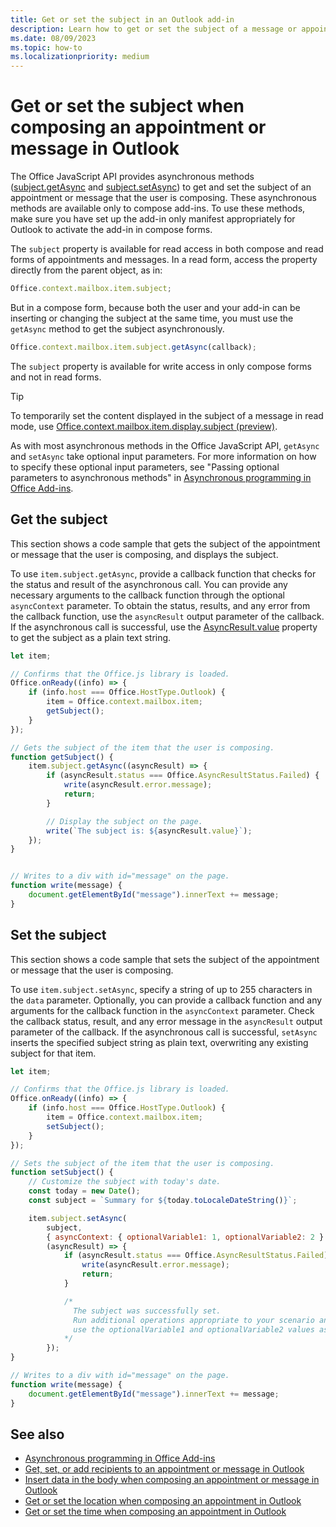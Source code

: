 ```yaml
---
title: Get or set the subject in an Outlook add-in
description: Learn how to get or set the subject of a message or appointment in an Outlook add-in.
ms.date: 08/09/2023
ms.topic: how-to
ms.localizationpriority: medium
---
```


# Get or set the subject when composing an appointment or message in Outlook

The Office JavaScript API provides asynchronous methods ([subject.getAsync](/javascript/api/outlook/office.subject#outlook-office-subject-getasync-member(1)) and [subject.setAsync](/javascript/api/outlook/office.subject#outlook-office-subject-setasync-member(1))) to get and set the subject of an appointment or message that the user is composing. These asynchronous methods are available only to compose add-ins. To use these methods, make sure you have set up the add-in only manifest appropriately for Outlook to activate the add-in in compose forms.

The `subject` property is available for read access in both compose and read forms of appointments and messages. In a read form, access the property directly from the parent object, as in:

```js
Office.context.mailbox.item.subject;
```

But in a compose form, because both the user and your add-in can be inserting or changing the subject at the same time, you must use the `getAsync` method to get the subject asynchronously.

```js
Office.context.mailbox.item.subject.getAsync(callback);
```

The `subject` property is available for write access in only compose forms and not in read forms.

> [!TIP]
> To temporarily set the content displayed in the subject of a message in read mode, use [Office.context.mailbox.item.display.subject (preview)](/javascript/api/outlook/office.display?view=outlook-js-preview&preserve-view=true#outlook-office-display-subject-member).

As with most asynchronous methods in the Office JavaScript API, `getAsync` and `setAsync` take optional input parameters. For more information on how to specify these optional input parameters, see "Passing optional parameters to asynchronous methods" in [Asynchronous programming in Office Add-ins](../develop/asynchronous-programming-in-office-add-ins.md).

## Get the subject

This section shows a code sample that gets the subject of the appointment or message that the user is composing, and displays the subject.

To use `item.subject.getAsync`, provide a callback function that checks for the status and result of the asynchronous call. You can provide any necessary arguments to the callback function through the optional `asyncContext` parameter. To obtain the status, results, and any error from the callback function, use the `asyncResult` output parameter of the callback. If the asynchronous call is successful, use the [AsyncResult.value](/javascript/api/office/office.asyncresult#office-office-asyncresult-value-member) property to get the subject as a plain text string.

```js
let item;

// Confirms that the Office.js library is loaded.
Office.onReady((info) => {
    if (info.host === Office.HostType.Outlook) {
        item = Office.context.mailbox.item;
        getSubject();
    }
});

// Gets the subject of the item that the user is composing.
function getSubject() {
    item.subject.getAsync((asyncResult) => {
        if (asyncResult.status === Office.AsyncResultStatus.Failed) {
            write(asyncResult.error.message);
            return;
        }

        // Display the subject on the page.
        write(`The subject is: ${asyncResult.value}`);
    });
}


// Writes to a div with id="message" on the page.
function write(message) {
    document.getElementById("message").innerText += message; 
}
```

## Set the subject

This section shows a code sample that sets the subject of the appointment or message that the user is composing.

To use `item.subject.setAsync`, specify a string of up to 255 characters in the `data` parameter. Optionally, you can provide a callback function and any arguments for the callback function in the `asyncContext` parameter. Check the callback status, result, and any error message in the `asyncResult` output parameter of the callback. If the asynchronous call is successful, `setAsync` inserts the specified subject string as plain text, overwriting any existing subject for that item.

```js
let item;

// Confirms that the Office.js library is loaded.
Office.onReady((info) => {
    if (info.host === Office.HostType.Outlook) {
        item = Office.context.mailbox.item;
        setSubject();
    }
});

// Sets the subject of the item that the user is composing.
function setSubject() {
    // Customize the subject with today's date.
    const today = new Date();
    const subject = `Summary for ${today.toLocaleDateString()}`;

    item.subject.setAsync(
        subject,
        { asyncContext: { optionalVariable1: 1, optionalVariable2: 2 } },
        (asyncResult) => {
            if (asyncResult.status === Office.AsyncResultStatus.Failed) {
                write(asyncResult.error.message);
                return;
            }

            /*
              The subject was successfully set.
              Run additional operations appropriate to your scenario and
              use the optionalVariable1 and optionalVariable2 values as needed.
            */
        });
}

// Writes to a div with id="message" on the page.
function write(message) {
    document.getElementById("message").innerText += message; 
}
```

## See also

- [Asynchronous programming in Office Add-ins](../develop/asynchronous-programming-in-office-add-ins.md)
- [Get, set, or add recipients to an appointment or message in Outlook](get-set-or-add-recipients.md)  
- [Insert data in the body when composing an appointment or message in Outlook](insert-data-in-the-body.md)
- [Get or set the location when composing an appointment in Outlook](get-or-set-the-location-of-an-appointment.md)
- [Get or set the time when composing an appointment in Outlook](get-or-set-the-time-of-an-appointment.md)
